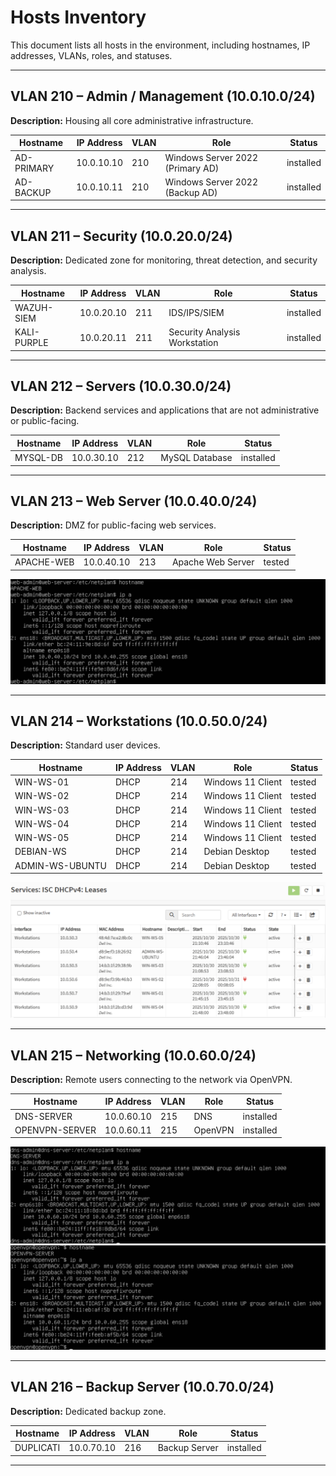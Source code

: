 # Hosts Inventory

This document lists all hosts in the environment, including hostnames, IP addresses, VLANs, roles, and statuses.

---

## VLAN 210 – Admin / Management (10.0.10.0/24)

**Description:** Housing all core administrative infrastructure.

| Hostname   | IP Address | VLAN | Role                             | Status    |
| ---------- | ---------- | ---- | -------------------------------- | --------- |
| AD-PRIMARY | 10.0.10.10 | 210  | Windows Server 2022 (Primary AD) | installed |
| AD-BACKUP  | 10.0.10.11 | 210  | Windows Server 2022 (Backup AD)  | installed |

---

## VLAN 211 – Security (10.0.20.0/24)

**Description:** Dedicated zone for monitoring, threat detection, and security analysis.

| Hostname    | IP Address | VLAN | Role                          | Status    |
| ----------- | ---------- | ---- | ----------------------------- | --------- |
| WAZUH-SIEM  | 10.0.20.10 | 211  | IDS/IPS/SIEM                  | installed |
| KALI-PURPLE | 10.0.20.11 | 211  | Security Analysis Workstation | installed |

---

## VLAN 212 – Servers (10.0.30.0/24)

**Description:** Backend services and applications that are not administrative or public-facing.

| Hostname | IP Address | VLAN | Role           | Status    |
| -------- | ---------- | ---- | -------------- | --------- |
| MYSQL-DB | 10.0.30.10 | 212  | MySQL Database | installed |

---

## VLAN 213 – Web Server (10.0.40.0/24)

**Description:** DMZ for public-facing web services.

| Hostname   | IP Address | VLAN | Role              | Status |
| ---------- | ---------- | ---- | ----------------- | ------ |
| APACHE-WEB | 10.0.40.10 | 213  | Apache Web Server | tested |

![Web server](assets/web-server.png)

---

## VLAN 214 – Workstations (10.0.50.0/24)

**Description:** Standard user devices.

| Hostname        | IP Address | VLAN | Role              | Status |
| --------------- | ---------- | ---- | ----------------- | ------ |
| WIN-WS-01       | DHCP       | 214  | Windows 11 Client | tested |
| WIN-WS-02       | DHCP       | 214  | Windows 11 Client | tested |
| WIN-WS-03       | DHCP       | 214  | Windows 11 Client | tested |
| WIN-WS-04       | DHCP       | 214  | Windows 11 Client | tested |
| WIN-WS-05       | DHCP       | 214  | Windows 11 Client | tested |
| DEBIAN-WS       | DHCP       | 214  | Debian Desktop    | tested |
| ADMIN-WS-UBUNTU | DHCP       | 214  | Debian Desktop    | tested |

![Workstations DHCP](assets/ws-dhcp.png)

---

## VLAN 215 – Networking (10.0.60.0/24)

**Description:** Remote users connecting to the network via OpenVPN.

| Hostname       | IP Address | VLAN | Role    | Status    |
| -------------- | ---------- | ---- | ------- | --------- |
| DNS-SERVER     | 10.0.60.10 | 215  | DNS     | installed |
| OPENVPN-SERVER | 10.0.60.11 | 215  | OpenVPN | installed |

![DNS-server](assets/dns-server.png)
![OpenVPN-server](assets/openvpn-server.png)

---

## VLAN 216 – Backup Server (10.0.70.0/24)

**Description:** Dedicated backup zone.

| Hostname  | IP Address | VLAN | Role          | Status    |
| --------- | ---------- | ---- | ------------- | --------- |
| DUPLICATI | 10.0.70.10 | 216  | Backup Server | installed |

---
